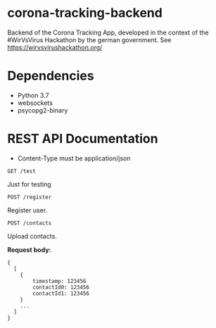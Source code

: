 # corona-tracking-backend
Backend of the Corona Tracking App, developed in the context of the #WirVsVirus Hackathon by the german government. See https://wirvsvirushackathon.org/

# Dependencies
- Python 3.7
- websockets
- psycopg2-binary

# REST API Documentation
- Content-Type must be application/json
```
GET /test
```
Just for testing
```
POST /register
```
Register user.

```
POST /contacts
```
Upload contacts.

**Request body:**
```
{
  [
    {
        timestamp: 123456
        contactId0: 123456
        contactId1: 123456
    }
    ...
  ]
}
```